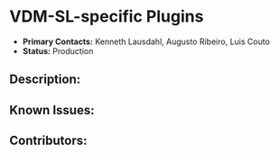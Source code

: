 # VDM-SL-specific Plugins
- **Primary Contacts:**
  Kenneth Lausdahl, Augusto Ribeiro, Luis Couto
- **Status:**
  Production

## Description:


## Known Issues:


## Contributors:


